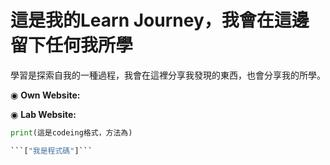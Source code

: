 # 這是我的Learn Journey，我會在這邊留下任何我所學
學習是探索自我的一種過程，我會在這裡分享我發現的東西，也會分享我的所學。

◉ **Own Website:** 

◉ **Lab Website:**

``` python
print(這是codeing格式，方法為)

```["我是程式碼"]```
```
